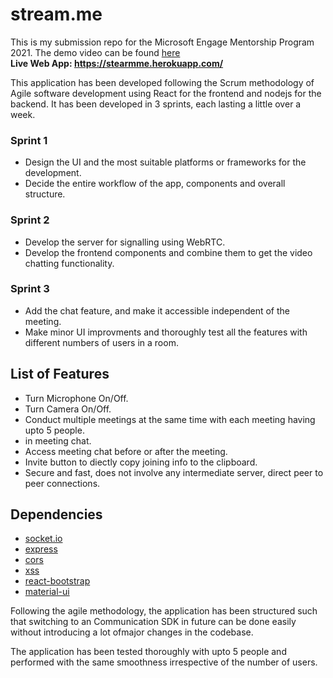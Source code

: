 # stream.me
This is my submission repo for the Microsoft Engage Mentorship Program 2021.
The demo video can be found [here](https://youtu.be/ckGRAKVA1fQ)
<br/>
**Live Web App: https://stearmme.herokuapp.com/**

This application has been developed following the Scrum methodology of Agile software development using React for the frontend and nodejs for the backend. 
It has been developed in 3 sprints, each lasting a little over a week.

### Sprint 1
* Design the UI and the most suitable platforms or frameworks for the development.
* Decide the entire workflow of the app, components and overall structure.

### Sprint 2
* Develop the server for signalling using WebRTC.
* Develop the frontend components and combine them to get the video chatting functionality.

### Sprint 3
* Add the chat feature, and make it accessible independent of the meeting.
* Make minor UI improvments and thoroughly test all the features with different numbers of users in a room.

## List of Features
* Turn Microphone On/Off.
* Turn Camera On/Off.
* Conduct multiple meetings at the same time with each meeting having upto 5 people.
* in meeting chat.
* Access meeting chat before or after the meeting.
* Invite button to diectly copy joining info to the clipboard.
* Secure and fast, does not involve any intermediate server, direct peer to peer connections.

## Dependencies
* [socket.io](https://www.npmjs.com/package/socket.io)
* [express](https://www.npmjs.com/package/express)
* [cors](https://www.npmjs.com/package/cors)
* [xss](https://www.npmjs.com/package/xss)
* [react-bootstrap](https://www.npmjs.com/package/react-bootstrap)
* [material-ui](https://www.npmjs.com/package/@material-ui/core)

Following the agile methodology, the application has been structured such that switching to an Communication SDK 
in future can be done easily without introducing a lot ofmajor changes in the codebase.

The application has been tested thoroughly with upto 5 people and performed with the same smoothness irrespective of the number of users.
